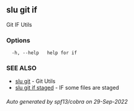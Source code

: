 ## slu git if

Git IF Utils

### Options

```
  -h, --help   help for if
```

### SEE ALSO

* [slu git](slu_git.md)	 - Git Utils
* [slu git if staged](slu_git_if_staged.md)	 - IF some files are staged

###### Auto generated by spf13/cobra on 29-Sep-2022
